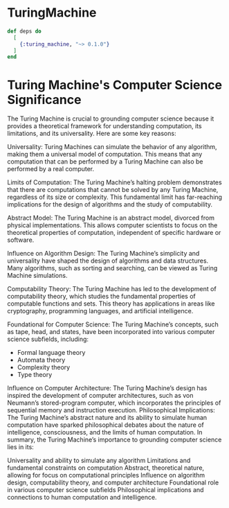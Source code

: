 # TuringMachine

```elixir
def deps do
  [
    {:turing_machine, "~> 0.1.0"}
  ]
end
```

# Turing Machine's Computer Science Significance

The Turing Machine is crucial to grounding computer science because it provides a theoretical framework for understanding computation, its limitations, and its universality. Here are some key reasons:

Universality: Turing Machines can simulate the behavior of any algorithm, making them a universal model of computation. This means that any computation that can be performed by a Turing Machine can also be performed by a real computer.

Limits of Computation: The Turing Machine’s halting problem demonstrates that there are computations that cannot be solved by any Turing Machine, regardless of its size or complexity. This fundamental limit has far-reaching implications for the design of algorithms and the study of computability.

Abstract Model: The Turing Machine is an abstract model, divorced from physical implementations. This allows computer scientists to focus on the theoretical properties of computation, independent of specific hardware or software.

Influence on Algorithm Design: The Turing Machine’s simplicity and universality have shaped the design of algorithms and data structures. Many algorithms, such as sorting and searching, can be viewed as Turing Machine simulations.

Computability Theory: The Turing Machine has led to the development of computability theory, which studies the fundamental properties of computable functions and sets. This theory has applications in areas like cryptography, programming languages, and artificial intelligence.

Foundational for Computer Science: The Turing Machine’s concepts, such as tape, head, and states, have been incorporated into various computer science subfields, including:

- Formal language theory
- Automata theory
- Complexity theory
- Type theory

Influence on Computer Architecture: The Turing Machine’s design has inspired the development of computer architectures, such as von Neumann’s stored-program computer, which incorporates the principles of sequential memory and instruction execution.
Philosophical Implications: The Turing Machine’s abstract nature and its ability to simulate human computation have sparked philosophical debates about the nature of intelligence, consciousness, and the limits of human computation.
In summary, the Turing Machine’s importance to grounding computer science lies in its:

Universality and ability to simulate any algorithm
Limitations and fundamental constraints on computation
Abstract, theoretical nature, allowing for focus on computational principles
Influence on algorithm design, computability theory, and computer architecture
Foundational role in various computer science subfields
Philosophical implications and connections to human computation and intelligence.
